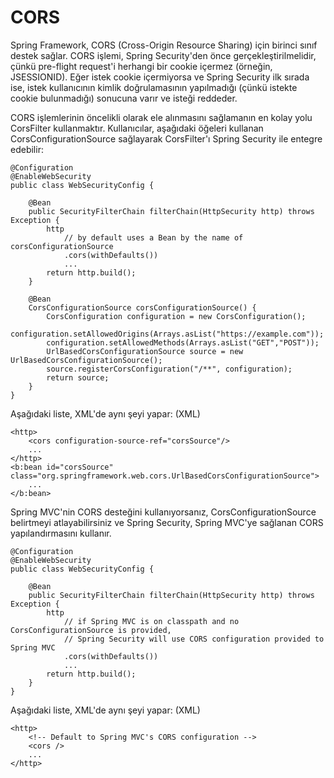 # CORS

Spring Framework, CORS (Cross-Origin Resource Sharing) için birinci sınıf destek sağlar. CORS işlemi, Spring
Security'den önce gerçekleştirilmelidir, çünkü pre-flight request'i herhangi bir cookie içermez (örneğin,
JSESSIONID). Eğer istek cookie içermiyorsa ve Spring Security ilk sırada ise, istek kullanıcının kimlik doğrulamasının
yapılmadığı (çünkü istekte cookie bulunmadığı) sonucuna varır ve isteği reddeder.

CORS işlemlerinin öncelikli olarak ele alınmasını sağlamanın en kolay yolu CorsFilter kullanmaktır. Kullanıcılar,
aşağıdaki öğeleri kullanan CorsConfigurationSource sağlayarak CorsFilter'ı Spring Security ile entegre edebilir:

```
@Configuration
@EnableWebSecurity
public class WebSecurityConfig {

	@Bean
	public SecurityFilterChain filterChain(HttpSecurity http) throws Exception {
		http
			// by default uses a Bean by the name of corsConfigurationSource
			.cors(withDefaults())
			...
		return http.build();
	}

	@Bean
	CorsConfigurationSource corsConfigurationSource() {
		CorsConfiguration configuration = new CorsConfiguration();
		configuration.setAllowedOrigins(Arrays.asList("https://example.com"));
		configuration.setAllowedMethods(Arrays.asList("GET","POST"));
		UrlBasedCorsConfigurationSource source = new UrlBasedCorsConfigurationSource();
		source.registerCorsConfiguration("/**", configuration);
		return source;
	}
}
```

Aşağıdaki liste, XML'de aynı şeyi yapar: (XML)

```
<http>
	<cors configuration-source-ref="corsSource"/>
	...
</http>
<b:bean id="corsSource" class="org.springframework.web.cors.UrlBasedCorsConfigurationSource">
	...
</b:bean>
```

Spring MVC'nin CORS desteğini kullanıyorsanız, CorsConfigurationSource belirtmeyi atlayabilirsiniz ve Spring Security,
Spring MVC'ye sağlanan CORS yapılandırmasını kullanır.

```
@Configuration
@EnableWebSecurity
public class WebSecurityConfig {

	@Bean
	public SecurityFilterChain filterChain(HttpSecurity http) throws Exception {
		http
			// if Spring MVC is on classpath and no CorsConfigurationSource is provided,
			// Spring Security will use CORS configuration provided to Spring MVC
			.cors(withDefaults())
			...
		return http.build();
	}
}
```

Aşağıdaki liste, XML'de aynı şeyi yapar: (XML)

```
<http>
	<!-- Default to Spring MVC's CORS configuration -->
	<cors />
	...
</http>
```